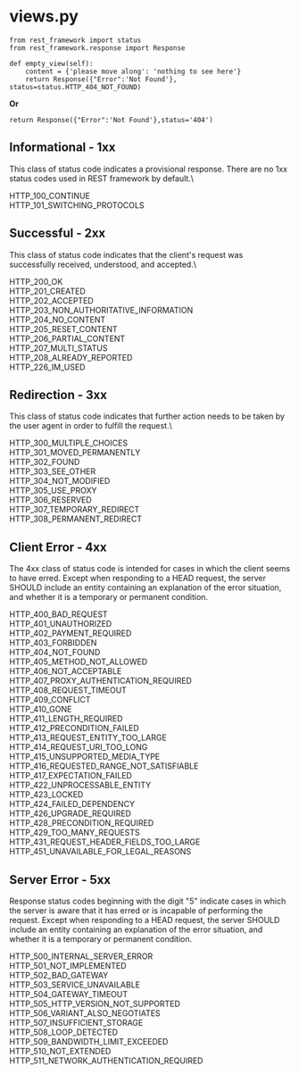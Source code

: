 # views.py
```
from rest_framework import status
from rest_framework.response import Response

def empty_view(self):
    content = {'please move along': 'nothing to see here'}
    return Response({"Error":'Not Found'}, status=status.HTTP_404_NOT_FOUND)
```
**Or**
```
return Response({"Error":'Not Found'},status='404')
```

## Informational - 1xx
This class of status code indicates a provisional response. There are no 1xx status codes used in REST framework by default.\

HTTP_100_CONTINUE\
HTTP_101_SWITCHING_PROTOCOLS
## Successful - 2xx
This class of status code indicates that the client's request was successfully received, understood, and accepted.\

HTTP_200_OK\
HTTP_201_CREATED\
HTTP_202_ACCEPTED\
HTTP_203_NON_AUTHORITATIVE_INFORMATION\
HTTP_204_NO_CONTENT\
HTTP_205_RESET_CONTENT\
HTTP_206_PARTIAL_CONTENT\
HTTP_207_MULTI_STATUS\
HTTP_208_ALREADY_REPORTED\
HTTP_226_IM_USED

## Redirection - 3xx
This class of status code indicates that further action needs to be taken by the user agent in order to fulfill the request.\

HTTP_300_MULTIPLE_CHOICES\
HTTP_301_MOVED_PERMANENTLY\
HTTP_302_FOUND\
HTTP_303_SEE_OTHER\
HTTP_304_NOT_MODIFIED\
HTTP_305_USE_PROXY\
HTTP_306_RESERVED\
HTTP_307_TEMPORARY_REDIRECT\
HTTP_308_PERMANENT_REDIRECT

## Client Error - 4xx
The 4xx class of status code is intended for cases in which the client seems to have erred. Except when responding to a HEAD request, the server SHOULD include an entity containing an explanation of the error situation, and whether it is a temporary or permanent condition.

HTTP_400_BAD_REQUEST\
HTTP_401_UNAUTHORIZED\
HTTP_402_PAYMENT_REQUIRED\
HTTP_403_FORBIDDEN\
HTTP_404_NOT_FOUND\
HTTP_405_METHOD_NOT_ALLOWED\
HTTP_406_NOT_ACCEPTABLE\
HTTP_407_PROXY_AUTHENTICATION_REQUIRED\
HTTP_408_REQUEST_TIMEOUT\
HTTP_409_CONFLICT\
HTTP_410_GONE\
HTTP_411_LENGTH_REQUIRED\
HTTP_412_PRECONDITION_FAILED\
HTTP_413_REQUEST_ENTITY_TOO_LARGE\
HTTP_414_REQUEST_URI_TOO_LONG\
HTTP_415_UNSUPPORTED_MEDIA_TYPE\
HTTP_416_REQUESTED_RANGE_NOT_SATISFIABLE\
HTTP_417_EXPECTATION_FAILED\
HTTP_422_UNPROCESSABLE_ENTITY\
HTTP_423_LOCKED\
HTTP_424_FAILED_DEPENDENCY\
HTTP_426_UPGRADE_REQUIRED\
HTTP_428_PRECONDITION_REQUIRED\
HTTP_429_TOO_MANY_REQUESTS\
HTTP_431_REQUEST_HEADER_FIELDS_TOO_LARGE\
HTTP_451_UNAVAILABLE_FOR_LEGAL_REASONS

## Server Error - 5xx
Response status codes beginning with the digit "5" indicate cases in which the server is aware that it has erred or is incapable of performing the request. Except when responding to a HEAD request, the server SHOULD include an entity containing an explanation of the error situation, and whether it is a temporary or permanent condition.

HTTP_500_INTERNAL_SERVER_ERROR\
HTTP_501_NOT_IMPLEMENTED\
HTTP_502_BAD_GATEWAY\
HTTP_503_SERVICE_UNAVAILABLE\
HTTP_504_GATEWAY_TIMEOUT\
HTTP_505_HTTP_VERSION_NOT_SUPPORTED\
HTTP_506_VARIANT_ALSO_NEGOTIATES\
HTTP_507_INSUFFICIENT_STORAGE\
HTTP_508_LOOP_DETECTED\
HTTP_509_BANDWIDTH_LIMIT_EXCEEDED\
HTTP_510_NOT_EXTENDED\
HTTP_511_NETWORK_AUTHENTICATION_REQUIRED
